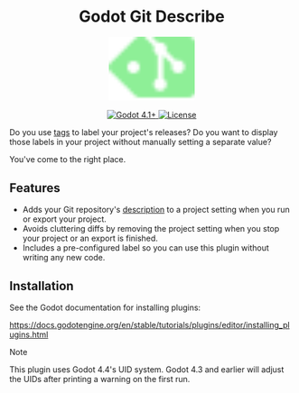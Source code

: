 <h1 align="center">Godot Git Describe</h1>
<p align="center">
  <img src="./demo/icon.svg", width=30%>
</p>

<p align="center">
  <a href="https://godotengine.org/download/" target="_blank">
    <img alt="Godot 4.1+" src="https://img.shields.io/badge/Godot_4.1+-478cbf?logo=godotengine&logoColor=ffffff&style=for-the-badge" />
  </a>
  <a href="LICENSE">
    <img alt="License" src="https://img.shields.io/github/license/zibetnu/godot-git-describe?style=for-the-badge&color=8eef97">
  </a>
</p>

Do you use [tags](https://git-scm.com/book/en/v2/Git-Basics-Tagging) to label your project's releases? Do you want to display those labels in your project without manually setting a separate value?

You've come to the right place.

## Features

- Adds your Git repository's [description](https://git-scm.com/docs/git-describe) to a project setting when you run or export your project.
- Avoids cluttering diffs by removing the project setting when you stop your project or an export is finished.
- Includes a pre-configured label so you can use this plugin without writing any new code.

## Installation

See the Godot documentation for installing plugins:

https://docs.godotengine.org/en/stable/tutorials/plugins/editor/installing_plugins.html

> [!NOTE]
> This plugin uses Godot 4.4's UID system. Godot 4.3 and earlier will adjust the UIDs after printing a warning on the first run.

